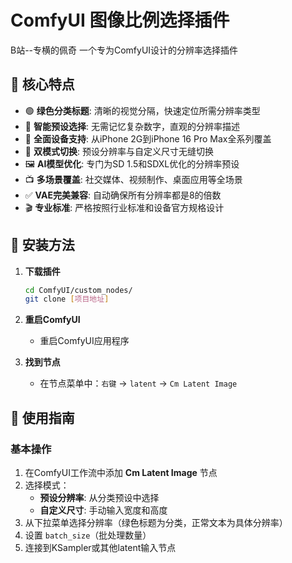 # ComfyUI 图像比例选择插件
B站--专横的佩奇
一个专为ComfyUI设计的分辨率选择插件
## 🎯 核心特点
- 🟢 **绿色分类标题**: 清晰的视觉分隔，快速定位所需分辨率类型
- 🎯 **智能预设选择**: 无需记忆复杂数字，直观的分辨率描述
- 📱 **全面设备支持**: 从iPhone 2G到iPhone 16 Pro Max全系列覆盖
- 🔄 **双模式切换**: 预设分辨率与自定义尺寸无缝切换
- 🖼️ **AI模型优化**: 专门为SD 1.5和SDXL优化的分辨率预设
- 📺 **多场景覆盖**: 社交媒体、视频制作、桌面应用等全场景
- ✅ **VAE完美兼容**: 自动确保所有分辨率都是8的倍数
- 🎬 **专业标准**: 严格按照行业标准和设备官方规格设计

## 🚀 安装方法

1. **下载插件**
   ```bash
   cd ComfyUI/custom_nodes/
   git clone [项目地址]
   ```

2. **重启ComfyUI**
   - 重启ComfyUI应用程序

3. **找到节点**
   - 在节点菜单中：`右键` → `latent` → `Cm Latent Image`

## 📱 使用指南

### 基本操作
1. 在ComfyUI工作流中添加 **Cm Latent Image** 节点
2. 选择模式：
   - **预设分辨率**: 从分类预设中选择
   - **自定义尺寸**: 手动输入宽度和高度
3. 从下拉菜单选择分辨率（绿色标题为分类，正常文本为具体分辨率）
4. 设置 `batch_size`（批处理数量）
5. 连接到KSampler或其他latent输入节点